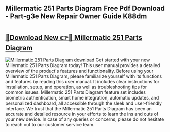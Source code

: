 ## Millermatic 251 Parts Diagram Free Pdf Download - Part-g3e New Repair Owner Guide K88dm

# <h2><a href="http://dfi6h2.blite.top/?on=Millermatic+251+Parts+Diagram">🔗Download New 👉🔴 Millermatic 251 Parts Diagram</a></h2>

[![Millermatic 251 Parts Diagram download](https://i.imgur.com/lujVjoI.png)](http://dfi6h2.blite.top/?on=Millermatic+251+Parts+Diagram)
Get started with your new Millermatic 251 Parts Diagram today! This user manual provides a detailed overview of the product's features and functionality. Before using your Millermatic 251 Parts Diagram, please familiarize yourself with its functions and features by reading this user manual. It includes clear instructions for installation, setup, and operation, as well as troubleshooting tips for common issues. Millermatic 251 Parts Diagram feature set includes biometric authentication, smart home integration, automatic updates, and personalized dashboard, all accessible through the sleek and user-friendly interface. We trust that the Millermatic 251 Parts Diagram has been an accurate and detailed resource in your efforts to learn the ins and outs of your new device. In case of any queries or concerns, please do not hesitate to reach out to our customer service team.
